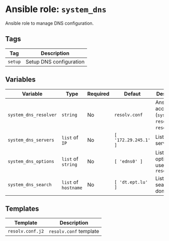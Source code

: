 # Ansible role: `system_dns`

Ansible role to manage DNS configuration.

## Tags

| Tag     | Description             |
|---------|-------------------------|
| `setup` | Setup DNS configuration |

## Variables

| Variable              | Type                 | Required | Defaut               | Description                                                |
|-----------------------|----------------------|----------|----------------------|------------------------------------------------------------|
| `system_dns_resolver` | `string`             | No       | `resolv.conf`        | Ansible user account (`systemd-resolved` or `resolv.conf`) |
| `system_dns_servers`  | `list` of `IP`       | No       | `[ '172.29.245.1' ]` | List of DNS servers                                        |
| `system_dns_options`  | `list` of `string`   | No       | `[ 'edns0' ]`        | List of DNS options to use with `resolv.conf`              |
| `system_dns_search`   | `list` of `hostname` | No       | `[ 'dt.ept.lu' ]`    | List of search domains                                     |

## Templates

| Template         | Description            |
|------------------|------------------------|
| `resolv.conf.j2` | `resolv.conf` template |
